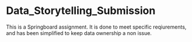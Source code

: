 # Data_Storytelling_Submission
This is a Springboard assignment.  It is done to meet specific reqiurements, and has been simplified to keep data ownership a non issue.
